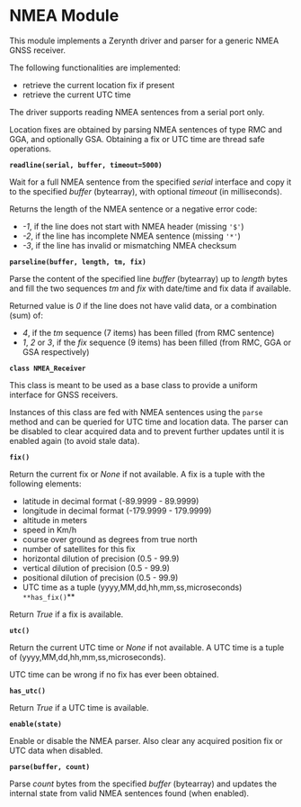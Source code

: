 # NMEA Module

This module implements a Zerynth driver and parser for a generic NMEA GNSS receiver.

The following functionalities are implemented:


* retrieve the current location fix if present
* retrieve the current UTC time

The driver supports reading NMEA sentences from a serial port only.

Location fixes are obtained by parsing NMEA sentences of type RMC and GGA, and optionally GSA. Obtaining a fix or UTC time are thread safe operations.


**`readline(serial, buffer, timeout=5000)`**

Wait for a full NMEA sentence from the specified *serial* interface and copy it to the specified *buffer* (bytearray), with optional *timeout* (in milliseconds).

Returns the length of the NMEA sentence or a negative error code:

* *-1*, if the line does not start with NMEA header (missing `'$'`)
* *-2*, if the line has incomplete NMEA sentence (missing  `'*'`)
* *-3*, if the line has invalid or mismatching NMEA checksum


**`parseline(buffer, length, tm, fix)`**

Parse the content of the specified line *buffer* (bytearray) up to *length* bytes and fill the two sequences *tm* and *fix* with date/time and fix data if available.

Returned value is *0* if the line does not have valid data, or a combination (sum) of:

* *4*, if the *tm* sequence (7 items) has been filled (from RMC sentence)
* *1*, *2* or *3*, if the *fix* sequence (9 items) has been filled (from RMC, GGA or GSA respectively)


**`class NMEA_Receiver`**

This class is meant to be used as a base class to provide a uniform interface for GNSS receivers.

Instances of this class are fed with NMEA sentences using the `parse` method and can be queried for UTC time and location data. The parser can be disabled to clear acquired data and to prevent further updates until it is enabled again (to avoid stale data).


**`fix()`**

Return the current fix or *None* if not available. A fix is a tuple with the following elements:

* latitude in decimal format (-89.9999 - 89.9999)
* longitude in decimal format (-179.9999 - 179.9999)
* altitude in meters
* speed in Km/h
* course over ground as degrees from true north
* number of satellites for this fix
* horizontal dilution of precision (0.5 - 99.9)
* vertical dilution of precision (0.5 - 99.9)
* positional dilution of precision (0.5 - 99.9)
* UTC time as a tuple (yyyy,MM,dd,hh,mm,ss,microseconds)
`
**has_fix()`**

Return *True* if a fix is available.


**`utc()`**

Return the current UTC time or *None* if not available. A UTC time is a tuple of (yyyy,MM,dd,hh,mm,ss,microseconds).

UTC time can be wrong if no fix has ever been obtained.


**`has_utc()`**

Return *True* if a UTC time is available.


**`enable(state)`**

Enable or disable the NMEA parser. Also clear any acquired position fix or UTC data when disabled.


**`parse(buffer, count)`**

Parse *count* bytes from the specified *buffer* (bytearray) and updates the internal state from valid NMEA sentences found (when enabled).

